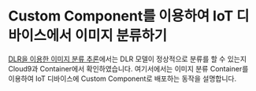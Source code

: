 # Custom Component를 이용하여 IoT 디바이스에서 이미지 분류하기

[DLR을 이용한 이미지 분류 추론](https://github.com/kyopark2014/image-classification-via-iot-greengrass/tree/main/dlr-inference)에서는 DLR 모델이 정상적으로 분류를 할 수 있는지 Cloud9과 Container에서 확인하였습니다. 여기서에서는 이미지 분류 Container를 이용하여 IoT 디바이스에 Custom Component로 배포하는 동작을 설명합니다. 

